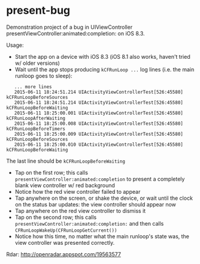 # present-bug
Demonstration project of a bug in UIViewController presentViewController:animated:completion: on iOS 8.3. 

Usage:

* Start the app on a device with iOS 8.3 (iOS 8.1 also works, haven't tried w/ older versions)
* Wait until the app stops producing `kCFRunLoop ...` log lines (i.e. the main runloop goes to sleep):
```objc
   ... more lines
   2015-06-11 18:24:51.214 UIActivityViewControllerTest[526:45580] kCFRunLoopBeforeSources
   2015-06-11 18:24:51.214 UIActivityViewControllerTest[526:45580] kCFRunLoopBeforeWaiting
   2015-06-11 18:25:00.001 UIActivityViewControllerTest[526:45580] kCFRunLoopAfterWaiting
   2015-06-11 18:25:00.008 UIActivityViewControllerTest[526:45580] kCFRunLoopBeforeTimers
   2015-06-11 18:25:00.009 UIActivityViewControllerTest[526:45580] kCFRunLoopBeforeSources
   2015-06-11 18:25:00.010 UIActivityViewControllerTest[526:45580] kCFRunLoopBeforeWaiting
```
  The last line should be `kCFRunLoopBeforeWaiting`

* Tap on the first row; this calls `presentViewController:animated:completion` to present a completely blank view controller w/ red background
* Notice how the red view controller failed to appear
* Tap anywhere on the screen, or shake the device, or wait until the clock on the status bar updates: the view controller should appear now
* Tap anywhere on the red view controller to dismiss it
* Tap on the second row; this calls `presentViewController:animated:completion:` and then calls `CFRunLoopWakeUp(CFRunLoopGetCurrent())`
* Notice how this time, no matter what the main runloop's state was, the view controller was presented correctly. 

Rdar: http://openradar.appspot.com/19563577
